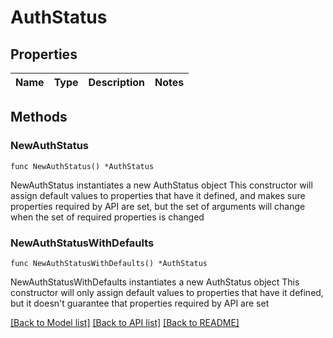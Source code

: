 # AuthStatus

## Properties

Name | Type | Description | Notes
------------ | ------------- | ------------- | -------------

## Methods

### NewAuthStatus

`func NewAuthStatus() *AuthStatus`

NewAuthStatus instantiates a new AuthStatus object
This constructor will assign default values to properties that have it defined,
and makes sure properties required by API are set, but the set of arguments
will change when the set of required properties is changed

### NewAuthStatusWithDefaults

`func NewAuthStatusWithDefaults() *AuthStatus`

NewAuthStatusWithDefaults instantiates a new AuthStatus object
This constructor will only assign default values to properties that have it defined,
but it doesn't guarantee that properties required by API are set


[[Back to Model list]](../README.md#documentation-for-models) [[Back to API list]](../README.md#documentation-for-api-endpoints) [[Back to README]](../README.md)


